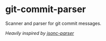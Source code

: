 # git-commit-parser
Scanner and parser for git commit messages.

*Heavily inspired by [jsonc-parser](https://github.com/microsoft/node-jsonc-parser)*




